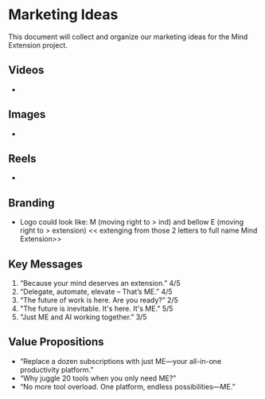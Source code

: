 # Marketing Ideas

This document will collect and organize our marketing ideas for the Mind Extension project.

## Videos
- 

## Images
- 

## Reels
- 

## Branding
- Logo could look like: M (moving right to > ind) and bellow E (moving right to > extension) << extenging from those 2 letters to full name Mind Extension>>

## Key Messages
1. “Because your mind deserves an extension.” 4/5
2. “Delegate, automate, elevate – That’s ME.” 4/5
3. “The future of work is here. Are you ready?” 2/5
4. "The future is inevitable. It's here. It's ME." 5/5
5. “Just ME and AI working together.” 3/5

## Value Propositions
- “Replace a dozen subscriptions with just ME—your all-in-one productivity platform.”
- “Why juggle 20 tools when you only need ME?”
- “No more tool overload. One platform, endless possibilities—ME.”
